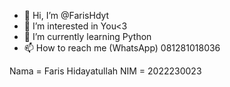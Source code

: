 - 👋 Hi, I’m @FarisHdyt
- 👀 I’m interested in You<3
- 🌱 I’m currently learning Python
- 📫 How to reach me (WhatsApp) 081281018036


Nama = Faris Hidayatullah
NIM  = 2022230023

<!---
FarisHdyt/FarisHdyt is a ✨ special ✨ repository because its `README.md` (this file) appears on your GitHub profile.
You can click the Preview link to take a look at your changes.
--->
